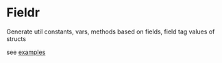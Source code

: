 # Fieldr
Generate util constants, vars, methods based on fields, field tag values of structs

see [examples](./examples/)
